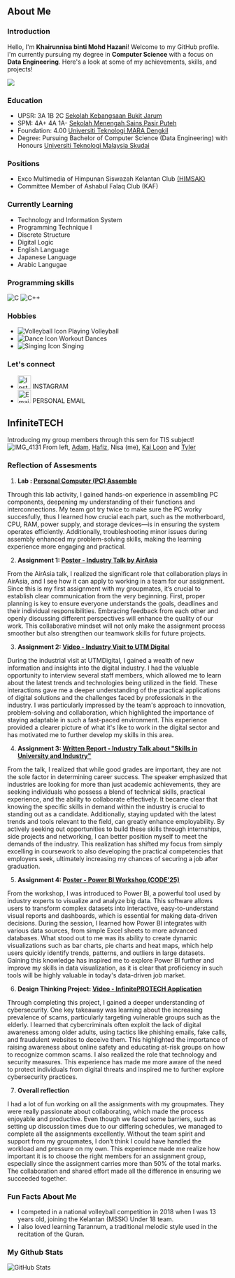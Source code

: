 ## About Me


### Introduction
Hello, I'm **Khairunnisa binti Mohd Hazani**! Welcome to my GitHub profile. I'm currently pursuing my degree in **Computer Science** with a focus on **Data Engineering**. Here's a look at some of my achievements, skills, and projects!


![](https://github.com/user-attachments/assets/a16fab71-9624-45a2-90cb-087300132dcc)

### Education

- UPSR: 3A 1B 2C [Sekolah Kebangsaan Bukit Jarum](https://www.facebook.com/sekkebBukitJarum/?locale=ms_MY)
- SPM: 4A+ 4A 1A- [Sekolah Menengah Sains Pasir Puteh](https://www.facebook.com/SMSPPp/?locale=ms_MY)
- Foundation: 4.00 [Universiti Teknologi MARA Dengkil](https://selangor.uitm.edu.my/index.php/en/ucampuses/kampus-dengkil)
- Degree: Pursuing Bachelor of Computer Science (Data Engineering) with Honours [Universiti Teknologi Malaysia Skudai](https://www.utm.my/)

### Positions

- Exco Multimedia of Himpunan Siswazah Kelantan Club [(HIMSAK)](https://www.instagram.com/himsak_utm?igsh=MXc3c3UxM3R4eXY4Zg==)
- Committee Member of Ashabul Falaq Club (KAF)

### Currently Learning

- Technology and Information System
- Programming Technique I
- Discrete Structure
- Digital Logic
- English Language
- Japanese Language
- Arabic Langugae

### Programming skills

![C](https://img.shields.io/badge/C-blue.svg)
![C++](https://img.shields.io/badge/C++-pink.svg)

### Hobbies
- ![Volleyball Icon](https://img.icons8.com/ios-filled/50/000000/volleyball.png) Playing Volleyball
- ![Dance Icon](https://img.icons8.com/ios-filled/50/000000/dancing.png) Workout Dances
- ![Singing Icon](https://img.icons8.com/ios-filled/50/000000/singer.png) Singing
  
### Let's connect 

- <a href="https://instagram.com/your_instagram__.oukey" target="_blank"><img src="https://img.icons8.com/fluency/48/000000/instagram-new.png" alt="Instagram" width="30"/></a> INSTAGRAM
- <a href="mailto:knisa74800@gmail.com" target="_blank"><img src="https://img.icons8.com/color/48/000000/gmail-new.png" alt="Email" width="30"/></a> PERSONAL EMAIL

## InfiniteTECH
Introducing my group members through this sem for TIS subject!
![IMG_4131](https://github.com/user-attachments/assets/80d2e3b9-60a2-4970-9d8a-c112d8dc62c6)
From left, [Adam](https://github.com/AdamAshraffZamri), [Hafiz](https://github.com/HafizReepei), Nisa (me), [Kai Loon](https://github.com/chuakailoon) and [Tyler](https://github.com/Tyler-C-19)

### Reflection of Assesments


1. **Lab : [Personal Computer (PC) Assemble](https://github.com/user-attachments/assets/ff402d53-2c70-4ae5-ac4d-319204a4cdd3)**

Through this lab activity, I gained hands-on experience in assembling PC components, deepening my understanding of their functions and interconnections. My team got try twice to make sure the PC worky succesfully, thus I learned how crucial each part, such as the motherboard, CPU, RAM, power supply, and storage devices—is in ensuring the system operates efficiently. Additionally, troubleshooting minor issues during assembly enhanced my problem-solving skills, making the learning experience more engaging and practical.
   
2. **Assignment 1: [Poster - Industry Talk by AirAsia](https://github.com/user-attachments/assets/e3c2f053-484a-44ae-af03-743289c0a95c)**

From the AirAsia talk, I realized the significant role that collaboration plays in AirAsia, and I see how it can apply to working in a team for our assignment. Since this is my first assignment with my groupmates, it’s crucial to establish clear communication from the very beginning. First, proper planning is key to ensure everyone understands the goals, deadlines and their individual responsibilities. Embracing feedback from each other and openly discussing different perspectives will enhance the quality of our work. This collaborative mindset will not only make the assignment process smoother but also strengthen our teamwork skills for future projects.

3. **Assignment 2: [Video - Industry Visit to UTM Digital](https://youtu.be/V82A5N3R-yY?si=u4PMZIoTT3tqkHZS)**

During the industrial visit at UTMDigital, I gained a wealth of new information and insights into the digital industry. I had the valuable opportunity to interview several staff members, which allowed me to learn about the latest trends and technologies being utilized in the field. These interactions gave me a deeper understanding of the practical applications of digital solutions and the challenges faced by professionals in the industry. I was particularly impressed by the team's approach to innovation, problem-solving and collaboration, which highlighted the importance of staying adaptable in such a fast-paced environment. This experience provided a clearer picture of what it's like to work in the digital sector and has motivated me to further develop my skills in this area.

4. **Assignment 3: [Written Report - Industry Talk about "Skills in University and Industry"](https://github.com/user-attachments/files/18568988/ASSIGNMENT.3.InfiniteTECH.pdf)**

From the talk, I realized that while good grades are important, they are not the sole factor in determining career success. The speaker emphasized that industries are looking for more than just academic achievements, they are seeking individuals who possess a blend of technical skills, practical experience, and the ability to collaborate effectively. It became clear that knowing the specific skills in demand within the industry is crucial to standing out as a candidate. Additionally, staying updated with the latest trends and tools relevant to the field, can greatly enhance employability. By actively seeking out opportunities to build these skills through internships, side projects and networking, I can better position myself to meet the demands of the industry. This realization has shifted my focus from simply excelling in coursework to also developing the practical competencies that employers seek, ultimately increasing my chances of securing a job after graduation.

5. **Assignment 4: [Poster - Power BI Workshop (CODE'25)](https://github.com/user-attachments/files/18569050/Assignment.4.-.Poster.on.the.PowerBI.Workshop.CODE.25.pdf)**

From the workshop, I was introduced to Power BI, a powerful tool used by industry experts to visualize and analyze big data. This software allows users to transform complex datasets into interactive, easy-to-understand visual reports and dashboards, which is essential for making data-driven decisions. During the session, I learned how Power BI integrates with various data sources, from simple Excel sheets to more advanced databases. What stood out to me was its ability to create dynamic visualizations such as bar charts, pie charts and heat maps, which help users quickly identify trends, patterns, and outliers in large datasets. Gaining this knowledge has inspired me to explore Power BI further and improve my skills in data visualization, as it is clear that proficiency in such tools will be highly valuable in today's data-driven job market.

6. **Design Thinking Project: [Video - InfinitePROTECH Application](https://youtu.be/-n2pWXk1pg4)**

Through completing this project, I gained a deeper understanding of cybersecurity. One key takeaway was learning about the increasing prevalence of scams, particularly targeting vulnerable groups such as the elderly. I learned that cybercriminals often exploit the lack of digital awareness among older adults, using tactics like phishing emails, fake calls, and fraudulent websites to deceive them. This highlighted the importance of raising awareness about online safety and educating at-risk groups on how to recognize common scams. I also realized the role that technology and security measures. This experience has made me more aware of the need to protect individuals from digital threats and inspired me to further explore cybersecurity practices. 

7. **Overall reflection**

I had a lot of fun working on all the assignments with my groupmates. They were really passionate about collaborating, which made the process enjoyable and productive. Even though we faced some barriers, such as setting up discussion times due to our differing schedules, we managed to complete all the assignments excellently. Without the team spirit and support from my groupmates, I don’t think I could have handled the workload and pressure on my own. This experience made me realize how important it is to choose the right members for an assignment group, especially since the assignment carries more than 50% of the total marks. The collaboration and shared effort made all the difference in ensuring we succeeded together.

### Fun Facts About Me
- I competed in a national volleyball competition in 2018 when I was 13 years old, joining the Kelantan (MSSK) Under 18 team.
- I also loved learning Tarannum, a traditional melodic style used in the recitation of the Quran.

### My Github Stats
![GitHub Stats](https://github-readme-stats.vercel.app/api?username=yourusername&show_icons=true&hide_title=true&count_private=true&hide=prs&theme=radical)

